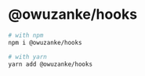 # @owuzanke/hooks

```bash
# with npm
npm i @owuzanke/hooks

# with yarn
yarn add @owuzanke/hooks
```

